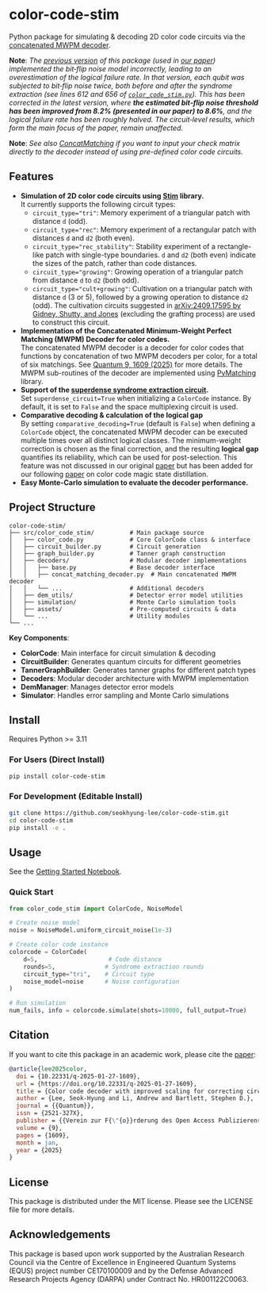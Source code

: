 # color-code-stim
Python package for simulating &amp; decoding 2D color code circuits via the [concatenated MWPM decoder](https://quantum-journal.org/papers/q-2025-01-27-1609).

**Note**: _The [previous version](https://github.com/seokhyung-lee/color-code-stim/tree/53b60e9efb5a691ccdc0a8d1ecab2fb7b76cf301) of this package (used in [our paper](https://quantum-journal.org/papers/q-2025-01-27-1609/)) implemented the bit‑flip noise model incorrectly, leading to an overestimation of the logical failure rate. In that version, each qubit was subjected to bit‑flip noise twice, both before and after the syndrome extraction (see lines 612 and 656 of [`color_code_stim.py`](https://github.com/seokhyung-lee/color-code-stim/blob/53b60e9efb5a691ccdc0a8d1ecab2fb7b76cf301/color_code_stim.py)). This has been corrected in the latest version, where **the estimated bit‑flip noise threshold has been improved from 8.2% (presented in our paper) to 8.6%**, and the logical failure rate has been roughly halved. The circuit‑level results, which form the main focus of the paper, remain unaffected._

**Note**: _See also [ConcatMatching](https://github.com/seokhyung-lee/ConcatMatching) if you want to input your check matrix directly to the decoder instead of using pre-defined color code circuits._

## Features
- **Simulation of 2D color code circuits using [Stim](https://github.com/quantumlib/Stim) library.** <br> 
It currently supports the following circuit types: 
  * `circuit_type="tri"`: Memory experiment of a triangular patch with distance `d` (odd).
  * `circuit_type="rec"`: Memory experiment of a rectangular patch with distances `d` and `d2` (both even).
  * `circuit_type="rec_stability"`: Stability experiment of a rectangle-like patch with single-type boundaries. `d` and `d2` (both even) indicate the sizes of the patch, rather than code distances.
  * `circuit_type="growing"`: Growing operation of a triangular patch from distance `d` to `d2` (both odd).
  * `circuit_type="cult+growing"`: Cultivation on a triangular patch with distance `d` (3 or 5), followed by a growing operation to distance `d2` (odd). The cultivation circuits suggested in [arXiv:2409.17595 by Gidney, Shutty, and Jones](https://arxiv.org/abs/2409.17595) (excluding the grafting process) are used to construct this circuit.
- **Implementation of the Concatenated Minimum-Weight Perfect Matching (MWPM) Decoder for color codes.** <br>
The concatenated MWPM decoder is a decoder for color codes that functions by concatenation of two MWPM decoders per color, for a total of six matchings. See [Quantum 9, 1609 (2025)](https://doi.org/10.22331/q-2025-01-27-1609) for more details. The MWPM sub-routines of the decoder are implemented using [PyMatching](https://github.com/oscarhiggott/PyMatching) library.
- **Support of the [superdense syndrome extraction circuit](https://arxiv.org/abs/2312.08813).** <br>
Set `superdense_circuit=True` when initializing a `ColorCode` instance. By default, it is set to `False` and the space multiplexing circuit is used.
- **Comparative decoding \& calculation of the logical gap** <br>
By setting `comparative_decoding=True` (default is `False`) when defining a `ColorCode` object, the concatenated MWPM decoder can be executed multiple times over all distinct logical classes. The minimum-weight correction is chosen as the final correction, and the resulting **logical gap** quantifies its reliability, which can be used for post-selection. This feature was not discussed in our original [paper](https://doi.org/10.22331/q-2025-01-27-1609) but has been added for our following [paper](https://arxiv.org/abs/2409.07707) on color code magic state distillation.
- **Easy Monte-Carlo simulation to evaluate the decoder performance.** <br>

## Project Structure

```
color-code-stim/
├── src/color_code_stim/          # Main package source
│   ├── color_code.py             # Core ColorCode class & interface
│   ├── circuit_builder.py        # Circuit generation
│   ├── graph_builder.py          # Tanner graph construction
│   ├── decoders/                 # Modular decoder implementations
│   │   ├── base.py               # Base decoder interface
│   │   ├── concat_matching_decoder.py  # Main concatenated MWPM decoder
│   │   └── ...                   # Additional decoders
│   ├── dem_utils/                # Detector error model utilities
│   ├── simulation/               # Monte Carlo simulation tools
│   ├── assets/                   # Pre-computed circuits & data
│   └── ...                       # Utility modules
└── ...
```

**Key Components**:
- **ColorCode**: Main interface for circuit simulation & decoding
- **CircuitBuilder**: Generates quantum circuits for different geometries
- **TannerGraphBuilder**: Generates tanner graphs for different patch types
- **Decoders**: Modular decoder architecture with MWPM implementation
- **DemManager**: Manages detector error models
- **Simulator**: Handles error sampling and Monte Carlo simulations

## Install

Requires Python >= 3.11

### For Users (Direct Install)
```bash
pip install color-code-stim
```

### For Development (Editable Install)
```bash
git clone https://github.com/seokhyung-lee/color-code-stim.git
cd color-code-stim
pip install -e .
```

## Usage

See the [Getting Started Notebook](getting_started.ipynb).

### Quick Start

```python
from color_code_stim import ColorCode, NoiseModel

# Create noise model
noise = NoiseModel.uniform_circuit_noise(1e-3)

# Create color code instance
colorcode = ColorCode(
    d=5,                    # Code distance
    rounds=5,              # Syndrome extraction rounds
    circuit_type="tri",    # Circuit type
    noise_model=noise      # Noise configuration
)

# Run simulation
num_fails, info = colorcode.simulate(shots=10000, full_output=True)
```

## Citation
If you want to cite this package in an academic work, please cite the [paper](https://doi.org/10.22331/q-2025-01-27-1609):

```bibtex
@article{lee2025color,
  doi = {10.22331/q-2025-01-27-1609},
  url = {https://doi.org/10.22331/q-2025-01-27-1609},
  title = {Color code decoder with improved scaling for correcting circuit-level noise},
  author = {Lee, Seok-Hyung and Li, Andrew and Bartlett, Stephen D.},
  journal = {{Quantum}},
  issn = {2521-327X},
  publisher = {{Verein zur F{\"{o}}rderung des Open Access Publizierens in den Quantenwissenschaften}},
  volume = {9},
  pages = {1609},
  month = jan,
  year = {2025}
}
```

## License
This package is distributed under the MIT license. Please see the LICENSE file for more details.

## Acknowledgements
This package is based upon work supported by the Australian Research Council via the Centre of Excellence in Engineered Quantum Systems (EQUS) project number CE170100009 and by the Defense Advanced Research Projects Agency (DARPA) under Contract No. HR001122C0063.

